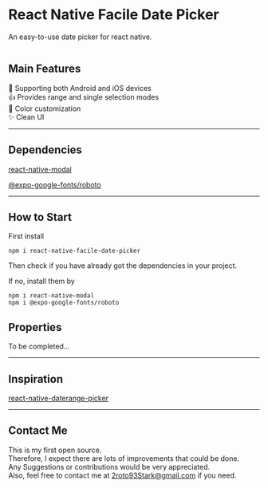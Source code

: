 # **React Native Facile Date Picker**

An easy-to-use date picker for react native.

<img>

## **Main Features**

📲 Supporting both Android and iOS devices <br>
👍 Provides range and single selection modes<br>
🌈 Color customization<br>
✨ Clean UI

<hr>

## **Dependencies**

[react-native-modal](https://github.com/react-native-modal/react-native-modal)

[@expo-google-fonts/roboto](https://docs.expo.io/guides/using-custom-fonts/)

<hr>

## **How to Start**

First install

```
npm i react-native-facile-date-picker
```

Then check if you have already got the dependencies in your project. 

If no, install them by

```
npm i react-native-modal
npm i @expo-google-fonts/roboto
```

## Properties

To be completed...

<hr>

## Inspiration

[react-native-daterange-picker](https://github.com/Naxulanth/react-native-daterange-picker)

<hr>

## Contact Me

This is my first open source.<br>
Therefore, I expect there are lots of improvements that could be done.<br>
Any Suggestions or contributions would be very appreciated. <br>
Also, feel free to contact me at 2roto93Stark@gmail.com if you need.<br>
